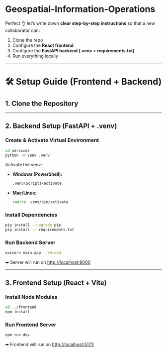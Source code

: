 # Geospatial-Information-Operations

Perfect 👌 let’s write down **clear step-by-step instructions** so that a new collaborator can:

1. Clone the repo
2. Configure the **React frontend**
3. Configure the **FastAPI backend (.venv + requirements.txt)**
4. Run everything locally

---

# 🛠️ Setup Guide (Frontend + Backend)

## 1. Clone the Repository

---

## 2. Backend Setup (FastAPI + .venv)

### Create & Activate Virtual Environment

```bash
cd services
python -m venv .venv
```

Activate the venv:

* **Windows (PowerShell):**

  ```bash
  .venv\Scripts\activate
  ```
* **Mac/Linux:**

  ```bash
  source .venv/bin/activate
  ```

### Install Dependencies

```bash
pip install --upgrade pip
pip install -r requirements.txt
```

### Run Backend Server

```bash
uvicorn main:app --reload
```

➡ Server will run on [http://localhost:8000](http://localhost:8000)

---

## 3. Frontend Setup (React + Vite)

### Install Node Modules

```bash
cd ../frontend
npm install
```

### Run Frontend Server

```bash
npm run dev
```

➡ Frontend will run on [http://localhost:5173](http://localhost:5173)
